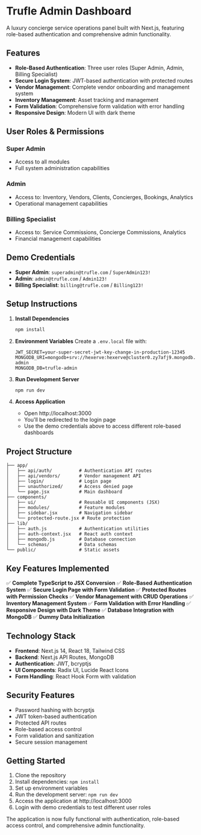 # Trufle Admin Dashboard

A luxury concierge service operations panel built with Next.js, featuring role-based authentication and comprehensive admin functionality.

## Features

- **Role-Based Authentication**: Three user roles (Super Admin, Admin, Billing Specialist)
- **Secure Login System**: JWT-based authentication with protected routes
- **Vendor Management**: Complete vendor onboarding and management system
- **Inventory Management**: Asset tracking and management
- **Form Validation**: Comprehensive form validation with error handling
- **Responsive Design**: Modern UI with dark theme

## User Roles & Permissions

### Super Admin
- Access to all modules
- Full system administration capabilities

### Admin  
- Access to: Inventory, Vendors, Clients, Concierges, Bookings, Analytics
- Operational management capabilities

### Billing Specialist
- Access to: Service Commissions, Concierge Commissions, Analytics
- Financial management capabilities

## Demo Credentials

- **Super Admin**: `superadmin@trufle.com` / `SuperAdmin123!`
- **Admin**: `admin@trufle.com` / `Admin123!`
- **Billing Specialist**: `billing@trufle.com` / `Billing123!`

## Setup Instructions

1. **Install Dependencies**
   ```bash
   npm install
   ```

2. **Environment Variables**
   Create a `.env.local` file with:
   ```
   JWT_SECRET=your-super-secret-jwt-key-change-in-production-12345
   MONGODB_URI=mongodb+srv://hexerve:hexerve@cluster0.zy7afj9.mongodb.net/trufle-admin
   MONGODB_DB=trufle-admin
   ```

3. **Run Development Server**
   ```bash
   npm run dev
   ```

4. **Access Application**
   - Open http://localhost:3000
   - You'll be redirected to the login page
   - Use the demo credentials above to access different role-based dashboards

## Project Structure

```
├── app/
│   ├── api/auth/          # Authentication API routes
│   ├── api/vendors/       # Vendor management API
│   ├── login/             # Login page
│   ├── unauthorized/      # Access denied page
│   └── page.jsx           # Main dashboard
├── components/
│   ├── ui/                # Reusable UI components (JSX)
│   ├── modules/           # Feature modules
│   ├── sidebar.jsx        # Navigation sidebar
│   └── protected-route.jsx # Route protection
├── lib/
│   ├── auth.js            # Authentication utilities
│   ├── auth-context.jsx   # React auth context
│   ├── mongodb.js         # Database connection
│   └── schemas/           # Data schemas
└── public/                # Static assets
```

## Key Features Implemented

✅ **Complete TypeScript to JSX Conversion**
✅ **Role-Based Authentication System**
✅ **Secure Login Page with Form Validation**
✅ **Protected Routes with Permission Checks**
✅ **Vendor Management with CRUD Operations**
✅ **Inventory Management System**
✅ **Form Validation with Error Handling**
✅ **Responsive Design with Dark Theme**
✅ **Database Integration with MongoDB**
✅ **Dummy Data Initialization**

## Technology Stack

- **Frontend**: Next.js 14, React 18, Tailwind CSS
- **Backend**: Next.js API Routes, MongoDB
- **Authentication**: JWT, bcryptjs
- **UI Components**: Radix UI, Lucide React Icons
- **Form Handling**: React Hook Form with validation

## Security Features

- Password hashing with bcryptjs
- JWT token-based authentication
- Protected API routes
- Role-based access control
- Form validation and sanitization
- Secure session management

## Getting Started

1. Clone the repository
2. Install dependencies: `npm install`
3. Set up environment variables
4. Run the development server: `npm run dev`
5. Access the application at http://localhost:3000
6. Login with demo credentials to test different user roles

The application is now fully functional with authentication, role-based access control, and comprehensive admin functionality.
